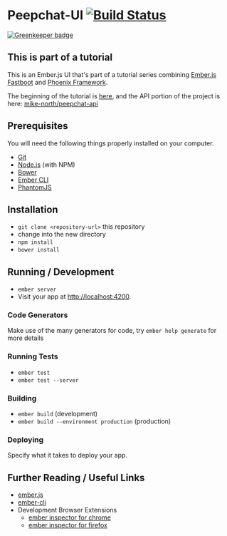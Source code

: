 # Peepchat-UI [![Build Status](https://travis-ci.org/mike-north/peepchat-ui.svg?branch=master)](https://travis-ci.org/mike-north/peepchat-ui)

[![Greenkeeper badge](https://badges.greenkeeper.io/mike-north/peepchat-ui.svg)](https://greenkeeper.io/)

## This is part of a tutorial
This is an Ember.js UI that's part of a tutorial series combining [Ember.js](https://github.com/emberjs/ember.js) [Fastboot](https://github.com/ember-fastboot/ember-cli-fastboot) and [Phoenix Framework](https://github.com/phoenixframework/phoenix). 

The beginning of the tutorial is [here](https://medium.com/@mikenorth/building-a-performant-web-app-with-ember-fastboot-and-phoenix-part-1-fa1241654308), and the API portion of the project is here: [mike-north/peepchat-api](https://github.com/mike-north/peepchat-api)

## Prerequisites

You will need the following things properly installed on your computer.

* [Git](http://git-scm.com/)
* [Node.js](http://nodejs.org/) (with NPM)
* [Bower](http://bower.io/)
* [Ember CLI](http://ember-cli.com/)
* [PhantomJS](http://phantomjs.org/)

## Installation

* `git clone <repository-url>` this repository
* change into the new directory
* `npm install`
* `bower install`

## Running / Development

* `ember server`
* Visit your app at [http://localhost:4200](http://localhost:4200).

### Code Generators

Make use of the many generators for code, try `ember help generate` for more details

### Running Tests

* `ember test`
* `ember test --server`

### Building

* `ember build` (development)
* `ember build --environment production` (production)

### Deploying

Specify what it takes to deploy your app.

## Further Reading / Useful Links

* [ember.js](http://emberjs.com/)
* [ember-cli](http://ember-cli.com/)
* Development Browser Extensions
  * [ember inspector for chrome](https://chrome.google.com/webstore/detail/ember-inspector/bmdblncegkenkacieihfhpjfppoconhi)
  * [ember inspector for firefox](https://addons.mozilla.org/en-US/firefox/addon/ember-inspector/)

